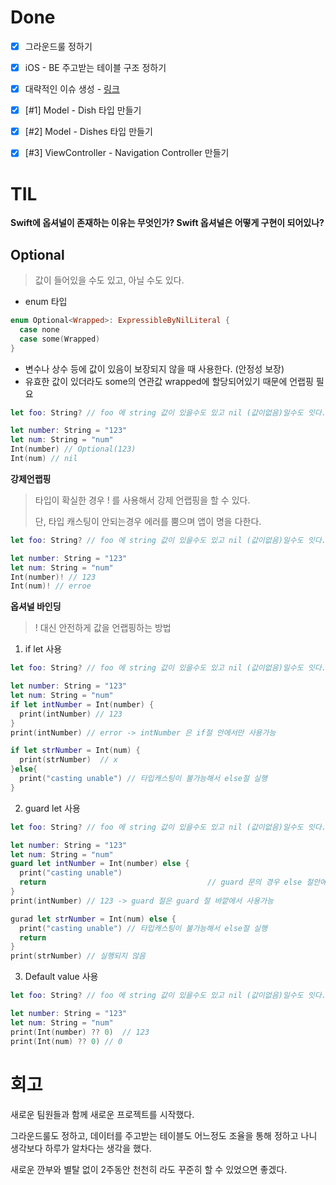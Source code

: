 # Done

- [x] 그라운드룰 정하기
- [x] iOS - BE 주고받는 테이블 구조 정하기
- [x] 대략적인 이슈 생성 - [링크](https://github.com/sungju-kim/sidedish/issues)
- [x] [#1] Model - Dish 타입 만들기
- [x] [#2] Model - Dishes 타입 만들기
- [x] [#3] ViewController - Navigation Controller 만들기



# TIL

 **Swift에 옵셔널이 존재하는 이유는 무엇인가? Swift 옵셔널은 어떻게 구현이 되어있나?**

## Optional

> 값이 들어있을 수도 있고, 아닐 수도 있다.

- enum 타입 

```swift
enum Optional<Wrapped>: ExpressibleByNilLiteral {
  case none
  case some(Wrapped)
}
```

- 변수나 상수 등에 값이 있음이 보장되지 않을 때 사용한다. (안정성 보장)
- 유효한 값이 있더라도 some의 연관값 wrapped에 할당되어있기 때문에 언랩핑 필요

``` swift
let foo: String? // foo 에 string 값이 있을수도 있고 nil (값이없음)일수도 잇다.

let number: String = "123"
let num: String = "num"
Int(number) // Optional(123) 
Int(num) // nil
```



**강제언랩핑**

> 타입이 확실한 경우 ! 를 사용해서 강제 언랩핑을 할 수 있다.
>
> 단, 타입 캐스팅이 안되는경우 에러를 뿜으며 앱이 명을 다한다.

```swift
let foo: String? // foo 에 string 값이 있을수도 있고 nil (값이없음)일수도 잇다.

let number: String = "123"
let num: String = "num"
Int(number)! // 123
Int(num)! // erroe
```



**옵셔널 바인딩**

> ! 대신 안전하게 값을 언랩핑하는 방법

1. if let 사용	

```swift
let foo: String? // foo 에 string 값이 있을수도 있고 nil (값이없음)일수도 잇다.

let number: String = "123"
let num: String = "num"
if let intNumber = Int(number) {
  print(intNumber) // 123
}
print(intNumber) // error -> intNumber 은 if절 안에서만 사용가능

if let strNumber = Int(num) {
  print(strNumber)  // x
}else{
  print("casting unable") // 타입캐스팅이 불가능해서 else절 실행 
}

```



2. guard let 사용

```swift
let foo: String? // foo 에 string 값이 있을수도 있고 nil (값이없음)일수도 잇다.

let number: String = "123"
let num: String = "num"
guard let intNumber = Int(number) else {
  print("casting unable")
  return 									// guard 문의 경우 else 절안에서 return 또는 throw 구문 필요
}
print(intNumber) // 123 -> guard 절은 guard 절 바깥에서 사용가능

gurad let strNumber = Int(num) else {
  print("casting unable") // 타입캐스팅이 불가능해서 else절 실행 
  return      						
}
print(strNumber) // 실행되지 않음

```



3. Default value 사용

```swift
let foo: String? // foo 에 string 값이 있을수도 있고 nil (값이없음)일수도 잇다.

let number: String = "123"
let num: String = "num"
print(Int(number) ?? 0)  // 123
print(Int(num) ?? 0) // 0
```





# 회고

새로운 팀원들과 함께 새로운 프로젝트를 시작했다.

그라운드룰도 정하고, 데이터를 주고받는 테이블도 어느정도 조율을 통해 정하고 나니 생각보다 하루가 알차다는 생각을 했다.

새로운 깐부와 별탈 없이 2주동안 천천히 라도 꾸준히 할 수 있었으면 좋겠다.

